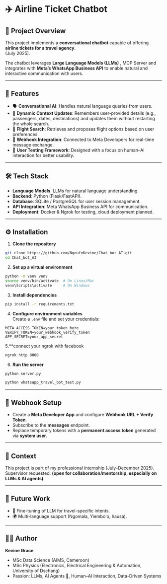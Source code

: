# ✈️ Airline Ticket Chatbot  

## 📌 Project Overview  
This project implements a **conversational chatbot** capable of offering **airline tickets for a travel agency**.  
(July 2025).  

The chatbot leverages **Large Language Models (LLMs)** , MCP Server and integrates with **Meta’s WhatsApp Business API** to enable natural and interactive communication with users.  

---

## 🚀 Features  
- 🗣️ **Conversational AI**: Handles natural language queries from users.  
- 👥 **Dynamic Context Updates**: Remembers user-provided details (e.g., passengers, dates, destinations) and updates them without restarting the whole search.  
- 📅 **Flight Search**: Retrieves and proposes flight options based on user preferences.  
- 🔄 **Webhook Integration**: Connected to Meta Developers for real-time message exchange.  
- 🧪 **User Testing Framework**: Designed with a focus on human–AI interaction for better usability.  

---

## 🛠️ Tech Stack  
- **Language Models**: LLMs for natural language understanding.  
- **Backend**: Python (Flask/FastAPI).  
- **Database**: SQLite / PostgreSQL for user session management.  
- **API Integration**: Meta WhatsApp Business API for communication.  
- **Deployment**: Docker & Ngrok for testing, cloud deployment planned.  

---

## ⚙️ Installation  

1. **Clone the repository**  
```bash
git clone https://github.com/NgoufoKevine/Chat_bot_AI.git
cd Chat_bot_AI 
```

2. **Set up a virtual environment**  
```bash
python -m venv venv
source venv/bin/activate  # On Linux/Mac
venv\Scripts\activate     # On Windows
```

3. **Install dependencies**  
```bash
pip install -r requirements.txt
```

4. **Configure environment variables**  
Create a `.env` file and set your credentials:  
```
META_ACCESS_TOKEN=your_token_here
VERIFY_TOKEN=your_webhook_verify_token
APP_SECRET=your_app_secret
```
5.**connect your ngrok with facebook
```bash
ngrok http 8000
```

6. **Run the server**  
```bash
python server.py
```
```bash
python whatsapp_travel_bot_test.py
```

---

## 📡 Webhook Setup  
- Create a **Meta Developer App** and configure **Webhook URL + Verify Token**.  
- Subscribe to the **messages** endpoint.  
- Replace temporary tokens with a **permanent access token** generated via **system user**.  

---

## 📅 Context  
This project is part of my professional internship (July–December 2025).  
Supervisor requested: **(open for collaboration/mentorship, especially on LLMs & AI agents)**.  

---

## 📌 Future Work  
- 🧠 Fine-tuning of LLM for travel-specific intents.  
- 🌍 Multi-language support (Ngomala, Yiembo'o, hausa).  


---

## 👨‍💻 Author  
**Kevine Grace**  
- MSc Data Science (AIMS, Cameroon)  
- MSc Physics (Electronics, Electrical Engineering & Automation, University of Dschang)  
- Passion: LLMs, AI Agents 🤖, Human–AI Interaction, Data-Driven Systems  
